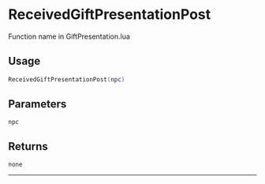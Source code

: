 # ReceivedGiftPresentationPost
Function name in GiftPresentation.lua
## Usage
```lua
ReceivedGiftPresentationPost(npc)
```
## Parameters
`npc`
## Returns
`none`

---